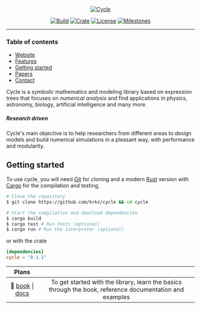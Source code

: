 <div align="center">

[![Cycle](https://raw.githubusercontent.com/hrkz/cycle/gh-pages/images/cycle_logo.png)](https://cycle-research.org)

[![Build](https://img.shields.io/github/workflow/status/hrkz/cycle/CI?style=flat-square)](https://github.com/hrkz/cycle/actions)
[![Crate](https://img.shields.io/crates/v/cycle?style=flat-square)](https://crates.io/crates/cycle)
[![License](https://img.shields.io/github/license/hrkz/cycle.svg?color=informational&style=flat-square)](https://github.com/hrkz/cycle/blob/master/LICENSE)
[![Milestones](https://img.shields.io/github/milestones/open/hrkz/cycle?label=milestones&style=flat-square)](https://github.com/hrkz/cycle/milestones)

</div>
<hr>

### Table of contents

* [Website](https://cycle-research.org)
* [Features](https://cycle-research.org/features)
* [Getting started](#getting-started)
* [Papers](https://scholar.google.com/scholar?cites=0)
* [Contact](https://hrkz.github.io)

Cycle is a *symbolic* mathematics and modeling library based on expression trees that focuses on *numerical analysis*
and find applications in physics, astronomy, biology, artificial intelligence and many more.

##### Research driven

Cycle's main objective is to help researchers from different areas to design models and build numerical
simulations in a pleasant way, with performance and modularity.

## Getting started

To use cycle, you will need [Git](https://git-scm.com/) for cloning and a modern [Rust](https://www.rust-lang.org/) version with [Cargo](https://doc.rust-lang.org/stable/cargo/) for the compilation and testing,
```bash
# Clone the repository
$ git clone https://github.com/hrkz/cycle && cd cycle

# Start the compilation and download dependencies
$ cargo build
$ cargo test # Run tests (optional)
$ cargo run # Run the interpreter (optional)
```
or with the crate
```toml
[dependencies]
cycle = "0.1.1"
```

| Plans |       |
| :----:| :----:|
| :book: [book](https://github.com/hrkz/cycle/wiki/) \| [docs](https://docs.rs/cycle/0.1.1/cycle/) | To get started with the library, learn the basics through the book, reference documentation and examples |
